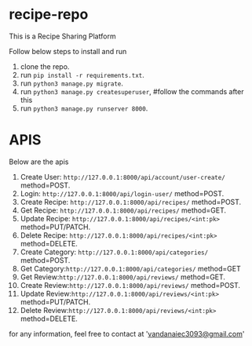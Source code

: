 # recipe-repo
This is a Recipe Sharing Platform

Follow below steps to  install and run
1. clone the repo.
2. run `pip install -r requirements.txt`.
3. run `python3 manage.py migrate`.
4. run `python3 manage.py createsuperuser`, #follow the commands after this
5. run `python3 manage.py runserver 8000`.

# APIS
Below are the apis

1. Create User: `http://127.0.0.1:8000/api/account/user-create/` method=POST.
2. Login: `http://127.0.0.1:8000/api/login-user/`  method=POST.
3. Create Recipe: `http://127.0.0.1:8000/api/recipes/` method=POST.
4. Get Recipe: `http://127.0.0.1:8000/api/recipes/` method=GET.
4. Update Recipe: `http://127.0.0.1:8000/api/recipes/<int:pk>` method=PUT/PATCH.
4. Delete Recipe: `http://127.0.0.1:8000/api/recipes/<int:pk>` method=DELETE.
5. Create Category: `http://127.0.0.1:8000/api/categories/`  method=POST.
6. Get Category:`http://127.0.0.1:8000/api/categories/` method=GET
7. Get Review:`http://127.0.0.1:8000/api/reviews/` method=GET.
8. Create Review:`http://127.0.0.1:8000/api/reviews/` method=POST.
8. Update Review:`http://127.0.0.1:8000/api/reviews/<int:pk>` method=PUT/PATCH.
8. Delete Review:`http://127.0.0.1:8000/api/reviews/<int:pk>` method=DELETE.

for any information, feel free to contact at 'vandanaiec3093@gmail.com'


